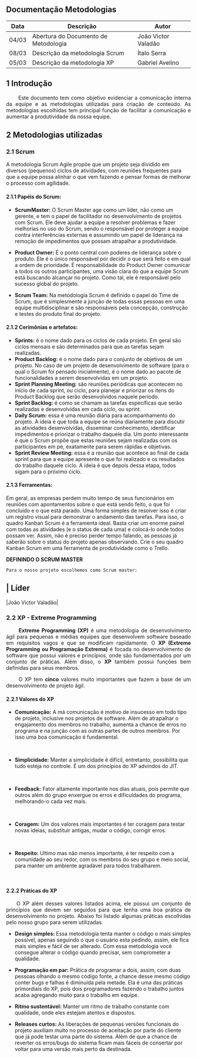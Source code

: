 ## Documentação Metodologias

Data|Descrição|Autor
-|-|-
04/03|Abertura do Documento de Metodologia|João Victor Valadão|
08/03|Descrição da metodologia Scrum|Ítalo Serra|
05/03|Descrição da metodologia XP|Gabriel Avelino|



## 1 <a name="1">Introdução</a>

 <p align = "justify"> &emsp;&emsp; Este documento tem como objetivo evidenciar a comunicação interna da equipe e as metodologias utilizadas para criação de conteúdo. As metodologias escolhidas tem principal função de facilitar a comunicação e aumentar a produtividade da nossa equipe. </p>


## 2 <a name="2">Metodologias utilizadas</a>

### 2.1 <a name="2.1">Scrum</a>
A metodologia Scrum Agile propõe que um projeto seja dividido em diversos (pequenos) ciclos de atividades, com reuniões frequentes para que a equipe possa alinhar o que vem fazendo e pensar formas de melhorar o processo com agilidade. 

#### 2.1.1 <a name="2.1.1">Papéis do Scrum:</a>
* <b>ScrumMaster:</b> 
    O Scrum Master age como um líder, não como um gerente, e tem o papel de facilitador no desenvolvimento de projetos com Scrum. Ele deve ajudar a equipe a resolver problemas e fazer melhorias no uso do Scrum, sendo o responsável por proteger a equipe contra interferências externas e assumindo um papel de liderança na remoção de impedimentos que possam atrapalhar a produtividade.

* <b>Product Owner:</b>
    É o ponto central com poderes de liderança sobre o produto. Ele é o único responsável por decidir o que será feito e em qual a ordem de prioridade.
    É responsabilidade do Product Owner comunicar a todos os outros participantes, uma visão clara do que a equipe Scrum está buscando alcançar no projeto. Como tal, ele é responsável pelo sucesso global do projeto.
* <b>Scrum Team:</b> 
    Na metodologia Scrum é definido o papel do Time de Scrum, que é simplesmente a junção de todas essas pessoas em uma equipe multidisciplinar e são responsáveis pela concepção, construção e testes do produto final do projeto.

#### 2.1.2 <a name="2.1.2">Cerimônias e artefatos:</a>

* <b>Sprints:</b> 
    é o nome dado para os ciclos de cada projeto. Em geral são ciclos mensais e são determinados para que as tarefas sejam realizadas.
* <b>Product Backlog:</b> 
    é o nome dado para o conjunto de objetivos de um projeto. No caso de um projeto de desenvolvimento de software (para o qual o Scrum foi pensado inicialmente), é o nome dado ao pacote de funcionalidades a serem desenvolvidas em um projeto.
* <b>Sprint Planning Meeting:</b> 
    são reuniões periódicas que acontecem no início de cada sprint, ou ciclo, para planejar e priorizar os itens do Product Backlog que serão desenvolvidos naquele período.
* <b>Sprint Backlog:</b> 
    é como se chamam as tarefas específicas que serão realizadas e desenvolvidas em cada ciclo, ou sprint.
* <b>Daily Scrum:</b> 
    essa é uma reunião diária para acompanhamento do projeto. A ideia é que toda a equipe se reúna diariamente para discutir as atividades desenvolvidas, disseminar conhecimento, identificar impedimentos e priorizar o trabalho daquele dia. Um ponto interessante é que o Scrum propõe que estas reuniões sejam realizadas com os participantes em pé, exatamente para serem rápidas e objetivas.
* <b>Sprint Review Meeting:</b>
    essa é a reunião que acontece ao final de cada sprint para que a equipe apresente o que foi realizado e os resultados do trabalho daquele ciclo. A ideia é que depois dessa etapa, todos sigam para o próximo ciclo.    

#### 2.1.3 <a name="2.1.3">Ferramentas:</a>
Em geral, as empresas perdem muito tempo de seus funcionários em reuniões com apontamentos sobre o que está sendo feito, o que foi concluído e o que está parado. Uma forma simples de resolver isso é criar um registro visual para demonstrar o andamento das tarefas. Para isso, o quadro Kanban Scrum é a ferramenta ideal. Basta criar um enorme painel com todas as atividades (e o status de cada uma) e colocá-lo onde todos possam ver. Assim, não é preciso perder tempo falando, as pessoas já saberão sobre o status do projeto apenas observando. Crie o seu quadro Kanban Scrum em uma ferramenta de produtividade como o Trello.

<b>DEFININDO O SCRUM MASTER</b>

    Para o nosso projeto escolhemos como Scrum master:

| Líder
-
|João Victor Valadão|




### 2.2 <a name="2.2">XP - Extreme Programming</a>
<p align = "justify"> &emsp;&emsp; <b>Extreme Programming (XP)</b> é uma metodologia de desenvolvimento ágil para pequenas e médias equipes que desenvolvem software baseado em requisitos vagos e que se modificam rapidamente. O <b>XP (Extreme Programming ou Programação Extrema)</b> é focada no desenvolvimento de software que possui valores e princípios, onde são fundamentados por um conjunto de práticas. Além disso, o <b>XP</b> também possui funções bem definidas para seus membros.</p>


<p align = "justify"> &emsp;&emsp; O XP tem <b>cinco</b> valores muito importantes que fazem a base de um desenvolvimento de projeto ágil. </p>

#### 2.2.1 <a name="2.2.1">Valores do XP</a>
* <b>Comunicação:</b> A má comunicação é motivo de insucesso em todo tipo de projeto, inclusive nos projetos de software. Além de atrapalhar o engajamento dos membros no trabalho, aumenta a chance de erros no programa e na junção com as outras partes de outros membros. Por isso uma boa comunicação é fundamental.
 <br/>

* <b>Simplicidade:</b> Manter a simplicidade é difícil, entretanto, possibilita que tudo esteja no controle. É um dos princípios do XP advindos do JIT.
<br>

* <b>Feedback:</b> Fator altamente importante nos dias atuais, pois permite que outros além do grupo enxergue os erros e dificuldades do programa, melhorando-o cada vez mais.
<br>

* <b>Coragem:</b> Um dos valores mais importantes é ter coragem para testar novas ideias, substituir antigas, mudar o código, corrigir erros.
 <br>

* <b>Respeito:</b> Ultimo mas não menos importante, é ter respeito com a comunidade ao seu redor, com os membros do seu grupo e meio social, para manter um ambiente agradável para todos trabalharem.
 <br>

#### 2.2.2 <a name="2.2.2">Práticas do XP</a>
<p align = "justify"> &emsp;&emsp;O XP além desses valores listados acima, ele possui um conjunto de princípios que devem ser seguidos para que tenha uma boa prática de desenvolvimento no projeto. Abaixo foi listado algumas práticas escolhidas pelo nosso grupo para serem utilizadas.  </p>

* <b>Design simples: </b>  Essa metodologia tenta manter o código o mais simples possível, apenas seguindo o que o usuário esta pedindo, assim, ele fica mais simples e fácil de ser alterado. Com essa metodologia você consegue alterar o código quando precisar, sem comprometer a qualidade.

* <b>Programação em par:</b> Prática de programar a dois, assim, com duas pessoas olhando o mesmo código fonte, a chance desse mesmo código conter bugs e falhas é diminuída pela metade. Ela é uma das práticas primordiais do XP, pois dois programadores fazendo o trabalho juntos acaba agregando muito para o trabalho em equipe.

* <b>Ritmo sustentável:</b> Manter um ritmo de trabalho constante com qualidade, onde eles estejam atentos e dispostos.

* <b>Releases curtos:</b> As liberações de pequenas versões funcionais do projeto auxiliam muito no processo de aceitação por parte do cliente que já pode testar uma parte do sistema. Além de que a chance de reverter os erros/bugs do sistema ficam mais fáceis de consertar por voltar para uma versão mais perto da destinada.


